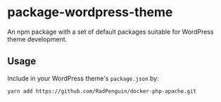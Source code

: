 # package-wordpress-theme

An npm package with a set of default packages suitable for WordPress theme development.

## Usage

Include in your WordPress theme's `package.json` by:

```bash
yarn add https://github.com/RadPenguin/docker-php-apache.git
```
